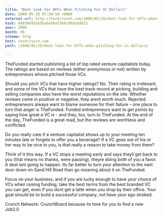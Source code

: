 ```yaml
---
title: "Dont Look For BFFs When Pitching For VC Dollars"
date: 2008-05-20 07:59:58 +0000
external-url: http://techcrunch.com/2008/05/19/dont-look-for-bffs-when-pitching-for-vc-dollars/
hash: d40386933e56a6e50af368c96d1dd823
year: 2008
month: 05
scheme: http
host: techcrunch.com
path: /2008/05/19/dont-look-for-bffs-when-pitching-for-vc-dollars/

---
```


TheFunded started publishing a list of top rated venture capitalists today. The ratings are based on reviews (either anonymous or not) written by entrepreneurs whove pitched those VCs. 

Should you pitch VCs that have higher ratings? No. Their rating is irrelevant, and some of the VCs that have the best track record at picking, building and selling companies also have the worst reputations on the site. Whether reviews come in positive or negative, they arent worth much. Rejected entrepreneurs always want to blame someone for their failure - one place to turn that anger is TheFunded. Funded entrepreneurs want to get points by saying how great a VC is - and they, too, turn to TheFunded. At the end of the day, TheFunded is a great read, but the reviews are worthless and conflicted.

Do you really care if a venture capitalist shows up to your meeting ten minutes late or forgets to offer you a beverage? If a VC goes out of his or her way to be nice to you, is that really a reason to take money from them? 

Think of it this way. If a VC stops a meeting early and says theyll get back to you (that means no thanks, were passing), theyre doing both of you a favor. A deal isnt going to happen. Its far better to turn your attention to the next door down on Sand Hill Road than go moaning about it on TheFunded. 

Focus on your business, and if you are lucky enough to have your choice of VCs when raising funding, take the best terms from the best branded VC you can get, even if you dont get a latte when you drop by their office. Your goal should be to build a successful company, not have your ego stroked.

Crunch Network:  CrunchBoard because its time for you to find a new Job2.0
